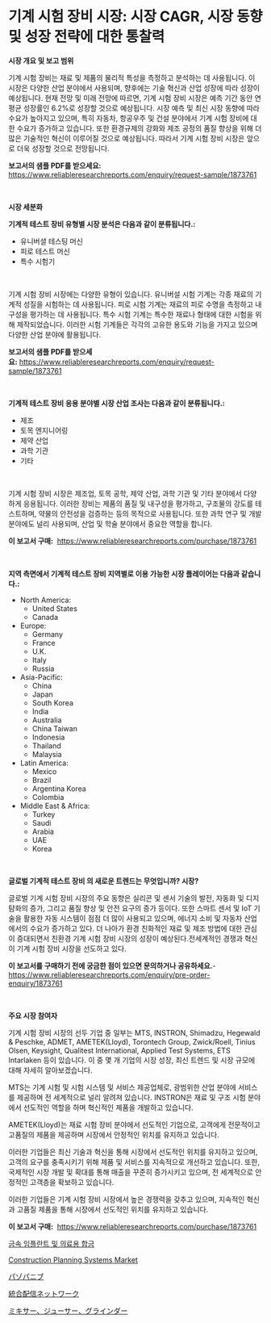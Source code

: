 <p><h1>기계 시험 장비 시장: 시장 CAGR, 시장 동향 및 성장 전략에 대한 통찰력</h1></p><p><strong>시장 개요 및 보고 범위</strong></p>
<p><p>기계 시험 장비는 재료 및 제품의 물리적 특성을 측정하고 분석하는 데 사용됩니다. 이 시장은 다양한 산업 분야에서 사용되며, 향후에는 기술 혁신과 산업 성장에 따라 성장이 예상됩니다. 현재 전망 및 미래 전망에 따르면, 기계 시험 장비 시장은 예측 기간 동안 연평균 성장률인 6.2%로 성장할 것으로 예상됩니다. 시장 예측 및 최신 시장 동향에 따라 수요가 높아지고 있으며, 특히 자동차, 항공우주 및 건설 분야에서 기계 시험 장비에 대한 수요가 증가하고 있습니다. 또한 환경규제의 강화와 제조 공정의 품질 향상을 위해 더 많은 기술적인 혁신이 이루어질 것으로 예상됩니다. 따라서 기계 시험 장비 시장은 앞으로 더욱 성장할 것으로 전망됩니다.</p></p>
<p><strong>보고서의 샘플 PDF를 받으세요:</strong> <a href="https://www.reliableresearchreports.com/enquiry/request-sample/1873761">https://www.reliableresearchreports.com/enquiry/request-sample/1873761</a></p>
<p>&nbsp;</p>
<p><strong>시장 세분화</strong></p>
<p><strong>기계적 테스트 장비 유형별 시장 분석은 다음과 같이 분류됩니다.:</strong></p>
<p><ul><li>유니버셜 테스팅 머신</li><li>피로 테스트 머신</li><li>특수 시험기</li></ul></p>
<p>&nbsp;</p>
<p><p>기계 시험 장비 시장에는 다양한 유형이 있습니다. 유니버설 시험 기계는 각종 재료의 기계적 성질을 시험하는 데 사용됩니다. 피로 시험 기계는 재료의 피로 수명을 측정하고 내구성을 평가하는 데 사용됩니다. 특수 시험 기계는 특수한 재료나 형태에 대한 시험을 위해 제작되었습니다. 이러한 시험 기계들은 각각의 고유한 용도와 기능을 가지고 있으며 다양한 산업 분야에 활용됩니다.</p></p>
<p><strong>보고서의 샘플 PDF를 받으세요:</strong>&nbsp;<a href="https://www.reliableresearchreports.com/enquiry/request-sample/1873761">https://www.reliableresearchreports.com/enquiry/request-sample/1873761</a></p>
<p>&nbsp;</p>
<p><strong> 기계적 테스트 장비 응용 분야별 시장 산업 조사는 다음과 같이 분류됩니다.:</strong></p>
<p><ul><li>제조</li><li>토목 엔지니어링</li><li>제약 산업</li><li>과학 기관</li><li>기타</li></ul></p>
<p>&nbsp;</p>
<p><p>기계 시험 장비 시장은 제조업, 토목 공학, 제약 산업, 과학 기관 및 기타 분야에서 다양하게 응용됩니다. 이러한 장비는 제품의 품질 및 내구성을 평가하고, 구조물의 강도를 테스트하며, 약물의 안전성을 검증하는 등의 목적으로 사용됩니다. 또한 과학 연구 및 개발 분야에도 널리 사용되며, 산업 및 학술 분야에서 중요한 역할을 합니다.</p></p>
<p><strong>이 보고서 구매:</strong>&nbsp; <a href="https://www.reliableresearchreports.com/purchase/1873761">https://www.reliableresearchreports.com/purchase/1873761</a></p>
<p>&nbsp;</p>
<p><strong>지역 측면에서 기계적 테스트 장비 지역별로 이용 가능한 시장 플레이어는 다음과 같습니다.:</strong></p>
<p><ul>
    <li>
        North America:
        <ul>
            <li>United States</li>
            <li>Canada</li>
        </ul>
    </li>
    <li>
        Europe:
        <ul>
            <li>Germany</li>
            <li>France</li>
            <li>U.K.</li>
            <li>Italy</li>
            <li>Russia</li>
        </ul>
    </li>
    <li>
        Asia-Pacific:
        <ul>
            <li>China</li>
            <li>Japan</li>
            <li>South Korea</li>
            <li>India</li>
            <li>Australia</li>
            <li>China Taiwan</li>
            <li>Indonesia</li>
            <li>Thailand</li>
            <li>Malaysia</li>
        </ul>
    </li>
    <li>
        Latin America:
        <ul>
            <li>Mexico</li>
            <li>Brazil</li>
            <li>Argentina Korea</li>
            <li>Colombia</li>
        </ul>
    </li>
    <li>
        Middle East & Africa:
        <ul>
            <li>Turkey</li>
            <li>Saudi</li>
            <li>Arabia</li>
            <li>UAE</li>
            <li>Korea</li>
        </ul>
    </li>
    </ul></p>
<p>&nbsp;</p>
<p><strong>글로벌 기계적 테스트 장비 의 새로운 트렌드는 무엇입니까? 시장?</strong></p>
<p><p>글로벌 기계 시험 장비 시장의 주요 동향은 실리콘 및 센서 기술의 발전, 자동화 및 디지턈화의 증가, 그리고 품질 향상 및 안전 요구의 증가 등이다. 또한 스마트 센서 및 IoT 기술을 활용한 자동 시스템이 점점 더 많이 사용되고 있으며, 에너지 소비 및 자동차 산업에서의 수요가 증가하고 있다. 더 나아가 환경 친화적인 재료 및 제조 방법에 대한 관심이 증대되면서 친환경 기계 시험 장비 시장의 성장이 예상된다.전세계적인 경쟁과 혁신이 기계 시험 장비 시장을 선도하고 있다.</p></p>
<p><strong>이 보고서를 구매하기 전에 궁금한 점이 있으면 문의하거나 공유하세요.</strong>- <a href="https://www.reliableresearchreports.com/enquiry/pre-order-enquiry/1873761">https://www.reliableresearchreports.com/enquiry/pre-order-enquiry/1873761</a></p>
<p>&nbsp;</p>
<p><strong>주요 시장 참여자</strong></p>
<p><p>기계 시험 장비 시장의 선두 기업 중 일부는 MTS, INSTRON, Shimadzu, Hegewald & Peschke, ADMET, AMETEK(Lloyd), Torontech Group, Zwick/Roell, Tinius Olsen, Keysight, Qualitest International, Applied Test Systems, ETS Intarlaken 등이 있습니다. 이 중 몇 개 기업의 시장 성장, 최신 트렌드 및 시장 규모에 대해 자세히 알아보겠습니다.</p><p>MTS는 기계 시험 및 시험 시스템 및 서비스 제공업체로, 광범위한 산업 분야에 서비스를 제공하며 전 세계적으로 널리 알려져 있습니다. INSTRON은 재료 및 구조 시험 분야에서 선도적인 역할을 하며 혁신적인 제품을 개발하고 있습니다.</p><p>AMETEK(Lloyd)는 재료 시험 장비 분야에서 선도적인 기업으로, 고객에게 전문적이고 고품질의 제품을 제공하며 시장에서 안정적인 위치를 유지하고 있습니다.</p><p>이러한 기업들은 최신 기술과 혁신을 통해 시장에서 선도적인 위치를 유지하고 있으며, 고객의 요구를 충족시키기 위해 제품 및 서비스를 지속적으로 개선하고 있습니다. 또한, 국제적인 시장 개발 및 확대를 통해 매출을 꾸준히 증가시키고 있으며, 전 세계적으로 안정적인 고객층을 확보하고 있습니다.</p><p>이러한 기업들은 기계 시험 장비 시장에서 높은 경쟁력을 갖추고 있으며, 지속적인 혁신과 고품질 제품을 통해 시장에서 선도적인 위치를 유지하고 있습니다.</p></p>
<p><strong>이 보고서 구매:</strong>&nbsp;&nbsp;<a href="https://www.reliableresearchreports.com/purchase/1873761">https://www.reliableresearchreports.com/purchase/1873761</a></p>
<p><p><a href="https://medium.com/@melodyfunk1988/%EA%B8%88%EC%86%8D-%EC%9E%84%ED%94%8C%EB%9E%80%ED%8A%B8%EC%99%80-%EC%9D%98%EB%A3%8C%EC%9A%A9-%ED%95%A9%EA%B8%88-%EC%8B%9C%EC%9E%A5-%EB%B6%84%EC%84%9D-%EC%84%B8%EA%B3%84-%EC%82%B0%EC%97%85-%EC%A0%84%EB%A7%9D%EA%B3%BC-%EC%98%88%EC%B8%A1-2024%EB%85%84%EB%B6%80%ED%84%B0-2031%EB%85%84-e01168aae4e2">금속 임플란트 및 의료용 합금</a></p><p><a href="https://issuu.com/reportprime-2/docs/construction-planning-systems-market-size-2030.ppt">Construction Planning Systems Market</a></p><p><a href="https://github.com/lrlmopnhwd79300/Market-Research-Report-List-1/blob/main/69795103185.md">パゾパニブ</a></p><p><a href="https://medium.com/@at15984/%E7%B5%B1%E5%90%88%E9%85%8D%E4%BF%A1%E3%83%8D%E3%83%83%E3%83%88%E3%83%AF%E3%83%BC%E3%82%AF%E5%B8%82%E5%A0%B4-2031%E5%B9%B4%E3%81%BE%E3%81%A7%E3%81%AE%E6%88%90%E5%8A%9F%E3%81%97%E3%81%9F%E3%83%93%E3%82%B8%E3%83%8D%E3%82%B9%E6%88%A6%E7%95%A5%E3%81%AE%E9%8D%B5-749cf9f8d8f0">統合配信ネットワーク</a></p><p><a href="https://medium.com/@manuelmann1976/%E3%83%9F%E3%82%AD%E3%82%B5%E3%83%BC%E3%82%B8%E3%83%A5%E3%83%BC%E3%82%B5%E3%83%BC%E3%81%A8%E3%82%B0%E3%83%A9%E3%82%A4%E3%83%B3%E3%83%80%E3%83%BC%E5%B8%82%E5%A0%B4%E3%81%AE%E3%82%B7%E3%82%A7%E3%82%A2%E3%81%AE%E9%80%B2%E5%8C%96%E3%81%A8%E5%B8%82%E5%A0%B4%E6%88%90%E9%95%B7%E3%83%88%E3%83%AC%E3%83%B3%E3%83%892024%E5%B9%B4%E3%81%8B%E3%82%892031%E5%B9%B4%E3%81%BE%E3%81%A7-a7cc9709e5c3">ミキサー、ジューサー、グラインダー</a></p></p>

